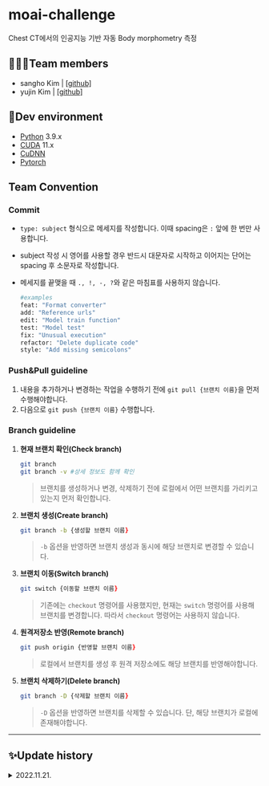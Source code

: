 # moai-challenge
Chest CT에서의 인공지능 기반 자동 Body morphometry 측정

## 🧑🏻‍💻Team members
- sangho Kim | [[github]](https://github.com/sangh0)
- yujin Kim | [[github]](https://github.com/yujinkim1)

## 🔨Dev environment
- [Python](https://www.python.org/downloads) 3.9.x
- [CUDA](https://developer.nvidia.com/cuda-toolkit) 11.x
- [CuDNN](https://developer.nvidia.com/cudnn)
- [Pytorch](https://pytorch.org/docs/stable/index.html)

## Team Convention
### Commit
- `type: subject` 형식으로 메세지를 작성합니다. 이때 spacing은 `:` 앞에 한 번만 사용합니다. 
- subject 작성 시 영어를 사용할 경우 반드시 대문자로 시작하고 이어지는 단어는 spacing 후 소문자로 작성합니다.
- 메세지를 끝맺을 때 `., !, -, ?`와 같은 마침표를 사용하지 않습니다.

    ```zsh
    #examples
    feat: "Format converter"
    add: "Reference urls"
    edit: "Model train function"
    test: "Model test"
    fix: "Unusual execution"
    refactor: "Delete duplicate code"
    style: "Add missing semicolons"
    ```

### Push&Pull guideline
1. 내용을 추가하거나 변경하는 작업을 수행하기 전에 `git pull {브랜치 이름}`을 먼저 수행해야합니다.
2. 다음으로 `git push {브랜치 이름}` 수행합니다.

### Branch guideline
1. **현재 브랜치 확인(Check branch)**
    ```zsh
    git branch
    git branch -v #상세 정보도 함께 확인
    ```
    >브랜치를 생성하거나 변경, 삭제하기 전에 로컬에서 어떤 브랜치를 가리키고 있는지 먼저 확인합니다.
2. **브랜치 생성(Create branch)**
    ```zsh
    git branch -b {생성할 브랜치 이름}
    ```
    >`-b` 옵션을 반영하면 브랜치 생성과 동시에 해당 브랜치로 변경할 수 있습니다. 
3. **브랜치 이동(Switch branch)**
    ```zsh
    git switch {이동할 브랜치 이름}
    ```
    >기존에는 `checkout` 명령어를 사용했지만, 현재는 `switch` 명령어를 사용해 브랜치를 변경합니다. 따라서 `checkout` 명령어는 사용하지 않습니다.
4. **원격저장소 반영(Remote branch)**
    ```zsh
    git push origin {반영할 브랜치 이름}
    ```
    >로컬에서 브랜치를 생성 후 원격 저장소에도 해당 브랜치를 반영해야합니다.
5. **브랜치 삭제하기(Delete branch)**
    ```zsh
    git branch -D {삭제할 브랜치 이름}
    ```
    > `-D` 옵션을 반영하면 브랜치를 삭제할 수 있습니다. 단, 해당 브랜치가 로컬에 존재해야합니다.
---
## ✨Update history

<details>
<summary>2022.11.21.</summary>
<div markdown="1">

- `create` private repository
- `create` git projects
- `add` collaborator
- `edit` README file

</div>
</details>